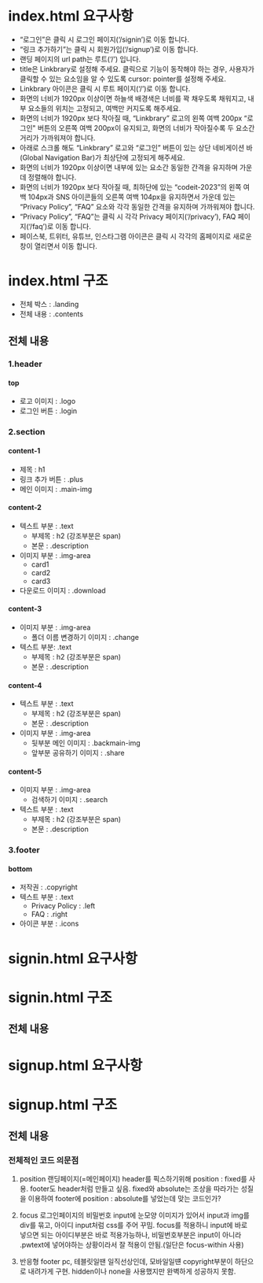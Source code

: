 # index.html 요구사항
- “로그인”은 클릭 시 로그인 페이지(‘/signin’)로 이동 합니다.
- “링크 추가하기”는 클릭 시 회원가입(‘/signup’)로 이동 합니다.
- 랜딩 페이지의 url path는 루트(‘/’) 입니다. 
- title은 Linkbrary로 설정해 주세요. 클릭으로 기능이 동작해야 하는 경우, 사용자가 클릭할 수 있는 요소임을 알 수 있도록 cursor: pointer를 설정해 주세요. 
- Linkbrary 아이콘은 클릭 시 루트 페이지(‘/’)로 이동 합니다. 
- 화면의 너비가 1920px 이상이면 하늘색 배경색은 너비를 꽉 채우도록 채워지고, 내부 요소들의 위치는 고정되고, 여백만 커지도록 해주세요. 
- 화면의 너비가 1920px 보다 작아질 때, “Linkbrary” 로고의 왼쪽 여백 200px “로그인" 버튼의 오른쪽 여백 200px이 유지되고, 화면의 너비가 작아질수록 두 요소간 거리가 가까워져야 합니다. 
- 아래로 스크롤 해도 “Linkbrary” 로고와 “로그인” 버튼이 있는 상단 네비게이션 바(Global Navigation Bar)가 최상단에 고정되게 해주세요.
- 화면의 너비가 1920px 이상이면 내부에 있는 요소간 동일한 간격을 유지하며 가운데 정렬해야 합니다. 
- 화면의 너비가 1920px 보다 작아질 때, 최하단에 있는 “codeit-2023”의 왼쪽 여백 104px과 SNS 아이콘들의 오른쪽 여백 104px을 유지하면서 가운데 있는 “Privacy Policy”, “FAQ” 요소와 각각 동일한 간격을 유지하며 가까워져야 합니다.
- “Privacy Policy”, “FAQ”는 클릭 시 각각 Privacy 페이지(‘/privacy’), FAQ 페이지(‘/faq’)로 이동 합니다.
- 페이스북, 트위터, 유튜브, 인스타그램 아이콘은 클릭 시 각각의 홈페이지로 새로운 창이 열리면서 이동 합니다.

# index.html 구조
- 전체 박스 : .landing
- 전체 내용 : .contents

## 전체 내용

### 1.header
#### top
- 로고 이미지 : .logo
- 로그인 버튼 : .login

### 2.section
#### content-1
- 제목 : h1
- 링크 추가 버튼 : .plus
- 메인 이미지 : .main-img

#### content-2
- 텍스트 부분 : .text
  - 부제목 : h2 (강조부분은 span)
  - 본문 : .description
- 이미지 부분 : .img-area
  - card1
  - card2
  - card3
- 다운로드 이미지 : .download

#### content-3
- 이미지 부분 : .img-area
  - 폴더 이름 변경하기 이미지 : .change
- 텍스트 부분: .text
  - 부제목 : h2 (강조부분은 span)
  - 본문 : .description

#### content-4
- 텍스트 부분 : .text
  - 부제목 : h2 (강조부분은 span)
  - 본문 : .description
- 이미지 부분 : .img-area
  - 뒷부분 메인 이미지 : .backmain-img
  - 앞부분 공유하기 이미지 : .share

#### content-5
- 이미지 부분 : .img-area
  - 검색하기 이미지 : .search
- 텍스트 부분 : .text
  - 부제목 : h2 (강조부분은 span)
  - 본문 : .description

### 3.footer
#### bottom
- 저작권 : .copyright
- 텍스트 부분 : .text
  - Privacy Policy : .left
  - FAQ : .right
- 아이콘 부분 : .icons

# signin.html 요구사항
# signin.html 구조
## 전체 내용

# signup.html 요구사항
# signup.html 구조
## 전체 내용


### 전체적인 코드 의문점
1. position
랜딩페이지(=메인페이지) header를 픽스하기위해 position : fixed를 사용.
footer도 header처럼 만들고 싶음.
fixed와 absolute는 조상을 따라가는 성질을 이용하여 footer에 position : absolute를 넣었는데 맞는 코드인가?

2. focus
로그인페이지의 비밀번호 input에 눈모양 이미지가 있어서 input과 img를 div를 묶고, 아이디 input처럼 css를 주어 꾸밈.
focus를 적용하니 input에 바로 넣으면 되는 아이디부분은 바로 적용가능하나, 비밀번호부분은 input이 아니라 .pwtext에 넣어야하는 상황이라서 잘 적용이 안됨.(일단은 focus-within 사용)

3. 반응형 footer
pc, 테블릿일땐 일직선상인데, 모바일일떈 copyright부분이 하단으로 내려가게 구현.
hidden이나 none을 사용했지만 완벽하게 성공하지 못함.